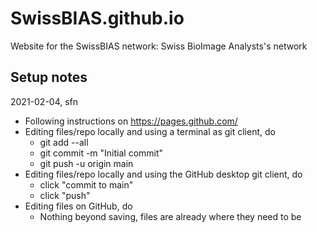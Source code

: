 # SwissBIAS.github.io
Website for the SwissBIAS network: Swiss BioImage Analysts's network

## Setup notes
2021-02-04, sfn
- Following instructions on https://pages.github.com/
- Editing files/repo locally and using a terminal as git client, do
  + git add --all
  + git commit -m "Initial commit"
  + git push -u origin main
- Editing files/repo locally and using the GitHub desktop git client, do
  + click "commit to main"
  + click "push"
- Editing files on GitHub, do
  + Nothing beyond saving, files are already where they need to be